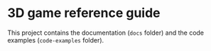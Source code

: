 # 3D game reference guide

This project contains the documentation (`docs` folder) and the code examples (`code-examples` folder).
